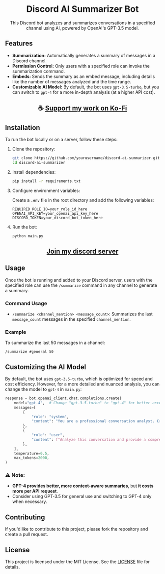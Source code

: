 <div align="center">
 
# Discord AI Summarizer Bot

This Discord bot analyzes and summarizes conversations in a specified channel using AI, powered by OpenAI's GPT-3.5 model.

</div>

## Features

- **Summarization:** Automatically generates a summary of messages in a Discord channel.
- **Permission Control:** Only users with a specified role can invoke the summarization command.
- **Embeds:** Sends the summary as an embed message, including details like the number of messages analyzed and the time range.
- **Customizable AI Model:** By default, the bot uses `gpt-3.5-turbo`, but you can switch to `gpt-4` for a more in-depth analysis (at a higher API cost).

<div align="center">

## ☕ [Support my work on Ko-Fi](https://ko-fi.com/thatsinewave)

</div>

## Installation

To run the bot locally or on a server, follow these steps:

1. Clone the repository:

   ```bash
   git clone https://github.com/yourusername/discord-ai-summarizer.git
   cd discord-ai-summarizer
   ```

2. Install dependencies:

   ```bash
   pip install -r requirements.txt
   ```

3. Configure environment variables:

   Create a `.env` file in the root directory and add the following variables:

   ```dotenv
   REQUIRED_ROLE_ID=your_role_id_here
   OPENAI_API_KEY=your_openai_api_key_here
   DISCORD_TOKEN=your_discord_bot_token_here
   ```

4. Run the bot:

   ```bash
   python main.py
   ```

<div align="center">

## [Join my discord server](https://discord.gg/2nHHHBWNDw)

</div>

## Usage

Once the bot is running and added to your Discord server, users with the specified role can use the `/summarize` command in any channel to generate a summary.

### Command Usage

- `/summarize <channel_mention> <message_count>`: Summarizes the last `message_count` messages in the specified `channel_mention`.

### Example

To summarize the last 50 messages in a channel:

```
/summarize #general 50
```

## Customizing the AI Model

By default, the bot uses `gpt-3.5-turbo`, which is optimized for speed and cost efficiency. However, for a more detailed and nuanced analysis, you can change the model to `gpt-4` in `main.py`:

```python
response = bot.openai_client.chat.completions.create(
    model="gpt-4",  # Change "gpt-3.5-turbo" to "gpt-4" for better accuracy
    messages=[
        {
            "role": "system",
            "content": "You are a professional conversation analyst. Create a detailed summary of this Discord conversation.",
        },
        {
            "role": "user",
            "content": f"Analyze this conversation and provide a comprehensive summary:\n\n{conversation}",
        },
    ],
    temperature=0.5,
    max_tokens=2000,
)
```

### ⚠️ Note:
- **GPT-4 provides better, more context-aware summaries**, but **it costs more per API request**.
- Consider using GPT-3.5 for general use and switching to GPT-4 only when necessary.

## Contributing

If you'd like to contribute to this project, please fork the repository and create a pull request.

## License

This project is licensed under the MIT License. See the [LICENSE](LICENSE) file for details.
